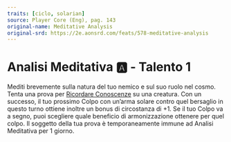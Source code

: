 ```yaml
---
traits: [ciclo, solarian]
source: Player Core (Eng), pag. 143
original-name: Meditative Analysis
original-srd: https://2e.aonsrd.com/feats/578-meditative-analysis
---
```


# Analisi Meditativa :a: - Talento 1

Mediti brevemente sulla natura del tuo nemico e sul suo ruolo nel cosmo. Tenta
una prova per [Ricordare Conoscenze](/azioni/ricordare-conoscenze) su una
creatura. Con un successo, il tuo prossimo Colpo con un’arma solare contro quel
bersaglio in questo turno ottiene inoltre un bonus di circostanza di +1. Se il
tuo Colpo va a segno, puoi scegliere quale beneficio di armonizzazione ottenere
per quel colpo. Il soggetto della tua prova è temporaneamente immune ad Analisi
Meditativa per 1 giorno.
